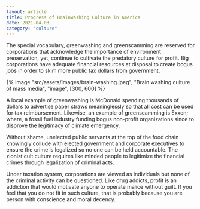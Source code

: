 ```yaml
---
layout: article
title: Progress of Brainwashing Culture in America
date: 2021-04-03
category: "culture"
---
```


The special vocabulary, greenwashing and greenscamming are reserved for corporations that acknowledge the importance of environment preservation, yet, continue to cultivate the predatory culture for profit. Big corporations have adequate financial resources at disposal to create bogus jobs in order to skim more public tax dollars from government.

<!-- excerpt -->

{% image "src/assets/images/brain-washing.jpeg", "Brain washing culture of mass media", "image", [300, 600] %}

A local example of greenwashing is McDonald spending thousands of dollars to advertise paper straws meaninglessly so that all cost can be used for tax reimbursement. Likewise, an example of greenscamming is Exxon; where, a fossil fuel industry funding bogus non-profit organizations since to disprove the legitimacy of climate emergency.

Without shame, unelected public servants at the top of the food chain knowingly collude with elected government and corporate executives to ensure the crime is legalized so no one can be held accountable. The zionist cult culture requires like minded people to legitimize the financial crimes through legalization of criminal acts.

Under taxation system, corporations are viewed as individuals but none of the criminal activity can be questioned. Like drug addicts, profit is an addiction that would motivate anyone to operate malice without guilt. If you feel that you do not fit in such culture, that is probably because you are person with conscience and moral decency.
